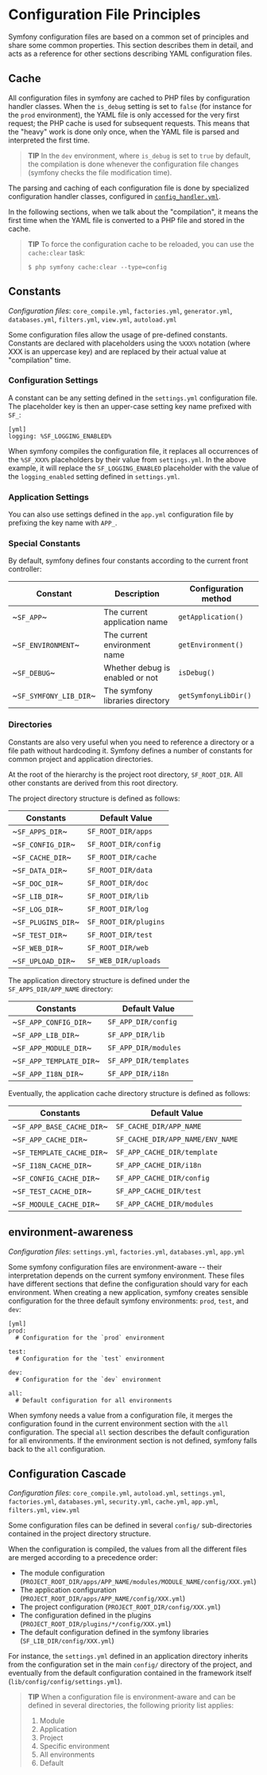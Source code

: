 Configuration File Principles
=============================

Symfony configuration files are based on a common set of principles and share
some common properties. This section describes them in detail, and acts as a
reference for other sections describing YAML configuration files.

Cache
-----

All configuration files in symfony are cached to PHP files by configuration
handler classes. When the `is_debug` setting is set to `false` (for instance
for the `prod` environment), the YAML file is only accessed for the very first
request; the PHP cache is used for subsequent requests. This means that the
"heavy" work is done only once, when the YAML file is parsed and interpreted
the first time.

>**TIP**
>In the `dev` environment, where `is_debug` is set to `true` by default,
>the compilation is done whenever the configuration file changes (symfony
>checks the file modification time).

The parsing and caching of each configuration file is done by specialized
configuration handler classes, configured in
[`config_handler.yml`](14-Other-Configuration-Files#chapter_14_config_handlers_yml).

In the following sections, when we talk about the "compilation", it means the
first time when the YAML file is converted to a PHP file and stored in the
cache.

>**TIP**
>To force the configuration cache to be reloaded, you can use the
>`cache:clear` task:
>
>     $ php symfony cache:clear --type=config

Constants
---------

*Configuration files*: `core_compile.yml`, `factories.yml`, `generator.yml`,
`databases.yml`, `filters.yml`, `view.yml`, `autoload.yml`

Some configuration files allow the usage of pre-defined constants. Constants
are declared with placeholders using the `%XXX%` notation (where XXX is an
uppercase key) and are replaced by their actual value at "compilation" time.

### Configuration Settings

A constant can be any setting defined in the `settings.yml` configuration
file. The placeholder key is then an upper-case setting key name prefixed with
`SF_`:

    [yml]
    logging: %SF_LOGGING_ENABLED%

When symfony compiles the configuration file, it replaces all occurrences of
the `%SF_XXX%` placeholders by their value from `settings.yml`. In the above
example, it will replace the `SF_LOGGING_ENABLED` placeholder with the value of
the `logging_enabled` setting defined in `settings.yml`.

### Application Settings

You can also use settings defined in the `app.yml` configuration file by
prefixing the key name with `APP_`.

### Special Constants

By default, symfony defines four constants according to the current front
controller:

 | Constant               | Description                     | Configuration method |
 | ---------------------- | ------------------------------- | -------------------- |
 | ~`SF_APP`~             | The current application name    | `getApplication()`   |
 | ~`SF_ENVIRONMENT`~     | The current environment name    | `getEnvironment()`   |
 | ~`SF_DEBUG`~           | Whether debug is enabled or not | `isDebug()`          |
 | ~`SF_SYMFONY_LIB_DIR`~ | The symfony libraries directory | `getSymfonyLibDir()` |

### Directories

Constants are also very useful when you need to reference a directory or a
file path without hardcoding it. Symfony defines a number of constants for
common project and application directories.

At the root of the hierarchy is the project root directory, `SF_ROOT_DIR`. All
other constants are derived from this root directory.

The project directory structure is defined as follows:

 | Constants          | Default Value        |
 | ------------------ | -------------------- |
 | ~`SF_APPS_DIR`~    | `SF_ROOT_DIR/apps`   |
 | ~`SF_CONFIG_DIR`~  | `SF_ROOT_DIR/config` |
 | ~`SF_CACHE_DIR`~   | `SF_ROOT_DIR/cache`  |
 | ~`SF_DATA_DIR`~    | `SF_ROOT_DIR/data`   |
 | ~`SF_DOC_DIR`~     | `SF_ROOT_DIR/doc`    |
 | ~`SF_LIB_DIR`~     | `SF_ROOT_DIR/lib`    |
 | ~`SF_LOG_DIR`~     | `SF_ROOT_DIR/log`    |
 | ~`SF_PLUGINS_DIR`~ | `SF_ROOT_DIR/plugins`|
 | ~`SF_TEST_DIR`~    | `SF_ROOT_DIR/test`   |
 | ~`SF_WEB_DIR`~     | `SF_ROOT_DIR/web`    |
 | ~`SF_UPLOAD_DIR`~  | `SF_WEB_DIR/uploads` |

The application directory structure is defined under the
`SF_APPS_DIR/APP_NAME` directory:

 | Constants               | Default Value          |
 | ----------------------- | ---------------------- |
 | ~`SF_APP_CONFIG_DIR`~   | `SF_APP_DIR/config`    |
 | ~`SF_APP_LIB_DIR`~      | `SF_APP_DIR/lib`       |
 | ~`SF_APP_MODULE_DIR`~   | `SF_APP_DIR/modules`   |
 | ~`SF_APP_TEMPLATE_DIR`~ | `SF_APP_DIR/templates` |
 | ~`SF_APP_I18N_DIR`~     | `SF_APP_DIR/i18n`      |

Eventually, the application cache directory structure is defined as follows:

 | Constants                 | Default Value                    |
 | ------------------------- | -------------------------------- |
 | ~`SF_APP_BASE_CACHE_DIR`~ | `SF_CACHE_DIR/APP_NAME`          |
 | ~`SF_APP_CACHE_DIR`~      | `SF_CACHE_DIR/APP_NAME/ENV_NAME` |
 | ~`SF_TEMPLATE_CACHE_DIR`~ | `SF_APP_CACHE_DIR/template`      |
 | ~`SF_I18N_CACHE_DIR`~     | `SF_APP_CACHE_DIR/i18n`          |
 | ~`SF_CONFIG_CACHE_DIR`~   | `SF_APP_CACHE_DIR/config`        |
 | ~`SF_TEST_CACHE_DIR`~     | `SF_APP_CACHE_DIR/test`          |
 | ~`SF_MODULE_CACHE_DIR`~   | `SF_APP_CACHE_DIR/modules`       |

environment-awareness
---------------------

*Configuration files*: `settings.yml`, `factories.yml`, `databases.yml`,
`app.yml`

Some symfony configuration files are environment-aware -- their interpretation
depends on the current symfony environment. These files have different
sections that define the configuration should vary for each environment. When
creating a new application, symfony creates sensible configuration for the
three default symfony environments: `prod`, `test`, and `dev`:

    [yml]
    prod:
      # Configuration for the `prod` environment

    test:
      # Configuration for the `test` environment

    dev:
      # Configuration for the `dev` environment

    all:
      # Default configuration for all environments

When symfony needs a value from a configuration file, it merges the
configuration found in the current environment section with the `all`
configuration. The special `all` section describes the default configuration
for all environments. If the environment section is not defined, symfony falls
back to the `all` configuration.

Configuration Cascade
---------------------

*Configuration files*: `core_compile.yml`, `autoload.yml`, `settings.yml`,
`factories.yml`, `databases.yml`, `security.yml`, `cache.yml`, `app.yml`,
`filters.yml`, `view.yml`

Some configuration files can be defined in several `config/` sub-directories
contained in the project directory structure.

When the configuration is compiled, the values from all the different files
are merged according to a precedence order:

  * The module configuration (`PROJECT_ROOT_DIR/apps/APP_NAME/modules/MODULE_NAME/config/XXX.yml`)
  * The application configuration (`PROJECT_ROOT_DIR/apps/APP_NAME/config/XXX.yml`)
  * The project configuration (`PROJECT_ROOT_DIR/config/XXX.yml`)
  * The configuration defined in the plugins (`PROJECT_ROOT_DIR/plugins/*/config/XXX.yml`)
  * The default configuration defined in the symfony libraries (`SF_LIB_DIR/config/XXX.yml`)

For instance, the `settings.yml` defined in an application directory inherits
from the configuration set in the main `config/` directory of the project, and
eventually from the default configuration contained in the framework itself
(`lib/config/config/settings.yml`).

>**TIP**
>When a configuration file is environment-aware and can be defined in
>several directories, the following priority list applies:
>
> 1. Module
> 2. Application
> 3. Project
> 4. Specific environment
> 5. All environments
> 6. Default
